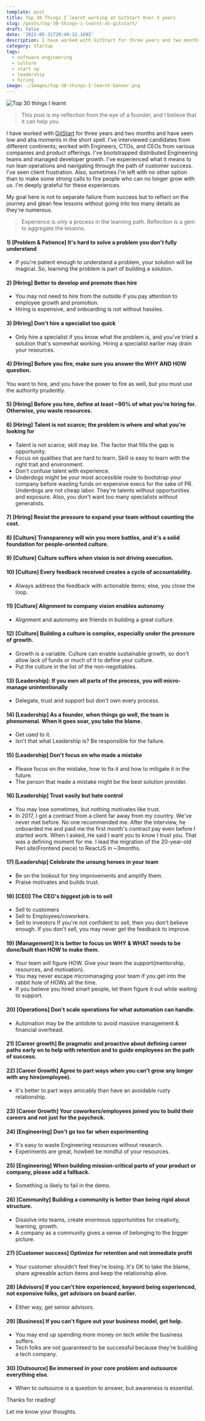 ```yaml
---
template: post
title: Top 30 Things I learnt working at GitStart Over 3 years
slug: /posts/top-30-things-i-learnt-at-gitstart/
draft: false
date: '2021-05-31T20:40:32.169Z'
description: I have worked with GitStart for three years and two months and have seen low and aha moments in the short spell. I've interviewed candidates from different continents; worked with Engineers, CTO, and CEOs from various companies and product offerings. I've bootstrapped distributed Engineering teams and managed developer growth. I've experienced what it means to run lean operations and navigating through the path of customer success. I've seen client frustration.
category: Startup
tags:
  - software engineering
  - culture
  - start up
  - leadership
  - hiring
image: ./images/top-30-things-I-learnt-banner.png
---
```


![Top 30 things I learnt](./images/top-30-things-I-learnt-banner.png)

> This post is my reflection from the eye of a founder, and I believe that it can help you.

I have worked with [GitStart](https://gitstart.com) for three years and two months and have seen low and aha moments in the short spell. I've interviewed candidates from different continents; worked with Engineers, CTOs, and CEOs from various companies and product offerings. I've bootstrapped distributed Engineering teams and managed developer growth. I've experienced what it means to run lean operations and navigating through the path of customer success. I've seen client frustration. Also, sometimes I'm left with no other option than to make some strong calls to fire people who can no longer grow with us. I'm deeply grateful for these experiences.

My goal here is not to separate failure from success but to reflect on the journey and glean few lessons without going into too many details as they're numerous.

> Experience is only a process in the learning path. Reflection is a gem to aggregate the lessons.

#### 1) [Problem & Patience] It's hard to solve a problem you don't fully understand

- If you're patient enough to understand a problem, your solution will be magical. So, learning the problem is part of building a solution.

#### 2) [Hiring] Better to develop and promote than hire

- You may not need to hire from the outside if you pay attention to employee growth and promotion.
- Hiring is expensive, and onboarding is not without hassles.

#### 3) [Hiring] Don't hire a specialist too quick

- Only hire a specialist if you know what the problem is, and you've tried a solution that's somewhat working. Hiring a specialist earlier may drain your resources.

#### 4) [Hiring] Before you fire, make sure you answer the WHY AND HOW question.

You want to hire, and you have the power to fire as well, but you must use the authority prudently.

#### 5) [Hiring] Before you hire, define at least ~90% of what you're hiring for. Otherwise, you waste resources.

#### 6) [Hiring] Talent is not scarce; the problem is where and what you're looking for

- Talent is not scarce; skill may be. The factor that fills the gap is opportunity.
- Focus on qualities that are hard to learn. Skill is easy to learn with the right trait and environment.
- Don't confuse talent with experience.
- Underdogs might be your most accessible route to bootstrap your company before wasting funds on expensive execs for the sake of PR. Underdogs are not cheap labor. They're talents without opportunities and exposure. Also, you don't want too many specialists without generalists.

#### 7) [Hiring] Resist the pressure to expand your team without counting the cost.

#### 8) [Culture] Transparency will win you more battles, and it's a solid foundation for people-oriented culture.

#### 9) [Culture] Culture suffers when vision is not driving execution.

#### 10) [Culture] Every feedback received creates a cycle of accountability.

- Always address the feedback with actionable items; else, you close the loop.

#### 11) [Culture] Alignment to company vision enables autonomy

- Alignment and autonomy are friends in building a great culture.

#### 12) [Culture] Building a culture is complex, especially under the pressure of growth.

- Growth is a variable. Culture can enable sustainable growth, so don't allow lack of funds or much of it to define your culture.
- Put the culture in the list of the non-negotiables.

#### 13) [Leadership]: If you own all parts of the process, you will micro-manage unintentionally

- Delegate, trust and support but don't own every process.

#### 14) [Leadership] As a founder, when things go well, the team is phenomenal. When it goes soar, you take the blame.

- Get used to it.
- Isn't that what Leadership is? Be responsible for the failure.

#### 15) [Leadership] Don't focus on who made a mistake

- Please focus on the mistake, how to fix it and how to mitigate it in the future.
- The person that made a mistake might be the best solution provider.

#### 16) [Leadership] Trust easily but hate control

- You may lose sometimes, but nothing motivates like trust.
- In 2017, I got a contract from a client far away from my country. We've never met before. No one recommended me. After the interview, he onboarded me and paid me the first month's contract pay even before I started work. When I asked, He said I want you to know I trust you. That was a defining moment for me. I lead the migration of the 20-year-old Perl site(Frontend piece) to ReactJS in ~3months.

#### 17) [Leadership] Celebrate the unsung heroes in your team

- Be on the lookout for tiny improvements and amplify them.
- Praise motivates and builds trust.

#### 18) [CEO] The CEO's biggest job is to sell

- Sell to customers
- Sell to Employees/coworkers.
- Sell to investors
  If you're not confident to sell, then you don't believe enough. If you don't sell, you may never get the feedback to improve.

#### 19) [Management] It is better to focus on WHY & WHAT needs to be done/built than HOW to make them.

- Your team will figure HOW. Give your team the support(mentorship, resources, and motivation).
- You may never escape micromanaging your team if you get into the rabbit hole of HOWs all the time.
- If you believe you hired smart people, let them figure it out while waiting to support.

#### 20) [Operations] Don't scale operations for what automation can handle.

- Automation may be the antidote to avoid massive management & financial overhead.

#### 21) [Career growth] Be pragmatic and proactive about defining career paths early on to help with retention and to guide employees on the path of success.

#### 22) [Career Growth] Agree to part ways when you can't grow any longer with any hire(employee).

- It's better to part ways amicably than have an avoidable rusty relationship.

#### 23) [Career Growth] Your coworkers/employees joined you to build their careers and not just for the paycheck.

#### 24) [Engineering] Don't go too far when experimenting

- It's easy to waste Engineering resources without research.
- Experiments are great, howbeit be mindful of your resources.

#### 25) [Engineering] When building mission-critical parts of your product or company, please add a fallback.

- Something is likely to fail in the demo.

#### 26) [Community] Building a community is better than being rigid about structure.

- Dissolve into teams, create enormous opportunities for creativity, learning, growth.
- A company as a community gives a sense of belonging to the bigger picture.

#### 27) [Customer success] Optimize for retention and not immediate profit

- Your customer shouldn't feel they're losing. It's OK to take the blame, share agreeable action items and keep the relationship alive.

#### 28) [Advisors] If you can't hire experienced, keyword being experienced, not expensive folks, get advisors on board earlier.

- Either way, get senior advisors.

#### 29) [Business] If you can't figure out your business model, get help.

- You may end up spending more money on tech while the business suffers.
- Tech folks are not guaranteed to be successful because they're building a tech company.

#### 30) [Outsource] Be immersed in your core problem and outsource everything else.

- When to outsource is a question to answer, but awareness is essential.

Thanks for reading!

Let me know your thoughts.
